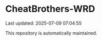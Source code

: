 # CheatBrothers-WRD

Last updated: 2025-07-09 07:04:55

This repository is automatically maintained.
